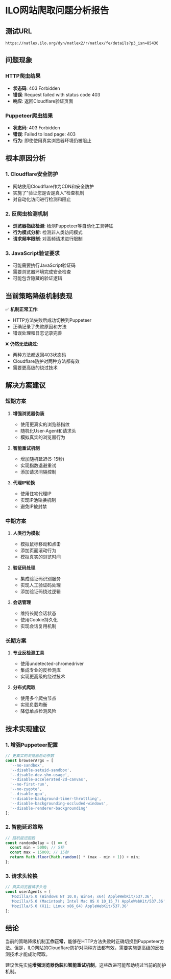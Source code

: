 # ILO网站爬取问题分析报告

## 测试URL
`https://natlex.ilo.org/dyn/natlex2/r/natlex/fe/details?p3_isn=85436`

## 问题现象

### HTTP爬虫结果
- **状态码**: 403 Forbidden
- **错误**: Request failed with status code 403
- **响应**: 返回Cloudflare验证页面

### Puppeteer爬虫结果
- **状态码**: 403 Forbidden  
- **错误**: Failed to load page: 403
- **行为**: 即使使用真实浏览器环境仍被阻止

## 根本原因分析

### 1. Cloudflare安全防护
- 网站使用Cloudflare作为CDN和安全防护
- 实施了"验证您是否是真人"检查机制
- 对自动化访问进行检测和阻止

### 2. 反爬虫检测机制
- **浏览器指纹检测**: 检测Puppeteer等自动化工具特征
- **行为模式分析**: 检测非人类访问模式
- **请求频率限制**: 对高频请求进行限制

### 3. JavaScript验证要求
- 可能需要执行JavaScript验证码
- 需要浏览器环境完成安全检查
- 可能包含隐藏的验证逻辑

## 当前策略降级机制表现

✅ **机制正常工作**:
- HTTP方法失败后成功切换到Puppeteer
- 正确记录了失败原因和方法
- 错误处理和日志记录完善

❌ **仍然无法绕过**:
- 两种方法都返回403状态码
- Cloudflare防护对两种方法都有效
- 需要更高级的绕过技术

## 解决方案建议

### 短期方案
1. **增强浏览器伪装**
   - 使用更真实的浏览器指纹
   - 随机化User-Agent和请求头
   - 模拟真实的浏览器行为

2. **智能重试机制**
   - 增加随机延迟(5-15秒)
   - 实现指数退避重试
   - 添加请求间隔控制

3. **代理IP轮换**
   - 使用住宅代理IP
   - 实现IP池轮换机制
   - 避免IP被封禁

### 中期方案
1. **人类行为模拟**
   - 模拟鼠标移动和点击
   - 添加页面滚动行为
   - 模拟真实的浏览时间

2. **验证码处理**
   - 集成验证码识别服务
   - 实现人工验证码处理
   - 添加验证码绕过逻辑

3. **会话管理**
   - 维持长期会话状态
   - 使用Cookie持久化
   - 实现会话复用机制

### 长期方案
1. **专业反检测工具**
   - 使用undetected-chromedriver
   - 集成专业的反检测库
   - 实现更高级的绕过技术

2. **分布式爬取**
   - 使用多个爬虫节点
   - 实现负载均衡
   - 降低单点检测风险

## 技术实现建议

### 1. 增强Puppeteer配置
```javascript
// 更真实的浏览器启动参数
const browserArgs = [
  '--no-sandbox',
  '--disable-setuid-sandbox',
  '--disable-dev-shm-usage',
  '--disable-accelerated-2d-canvas',
  '--no-first-run',
  '--no-zygote',
  '--disable-gpu',
  '--disable-background-timer-throttling',
  '--disable-backgrounding-occluded-windows',
  '--disable-renderer-backgrounding'
];
```

### 2. 智能延迟策略
```javascript
// 随机延迟函数
const randomDelay = () => {
  const min = 5000; // 5秒
  const max = 15000; // 15秒
  return Math.floor(Math.random() * (max - min + 1)) + min;
};
```

### 3. 请求头轮换
```javascript
// 真实浏览器请求头池
const userAgents = [
  'Mozilla/5.0 (Windows NT 10.0; Win64; x64) AppleWebKit/537.36',
  'Mozilla/5.0 (Macintosh; Intel Mac OS X 10_15_7) AppleWebKit/537.36',
  'Mozilla/5.0 (X11; Linux x86_64) AppleWebKit/537.36'
];
```

## 结论

当前的策略降级机制**工作正常**，能够在HTTP方法失败时正确切换到Puppeteer方法。但是，ILO网站的Cloudflare防护对两种方法都有效，需要实施更高级的反检测技术才能成功爬取。

建议优先实施**增强浏览器伪装**和**智能重试机制**，这些改进可能帮助绕过当前的防护机制。
